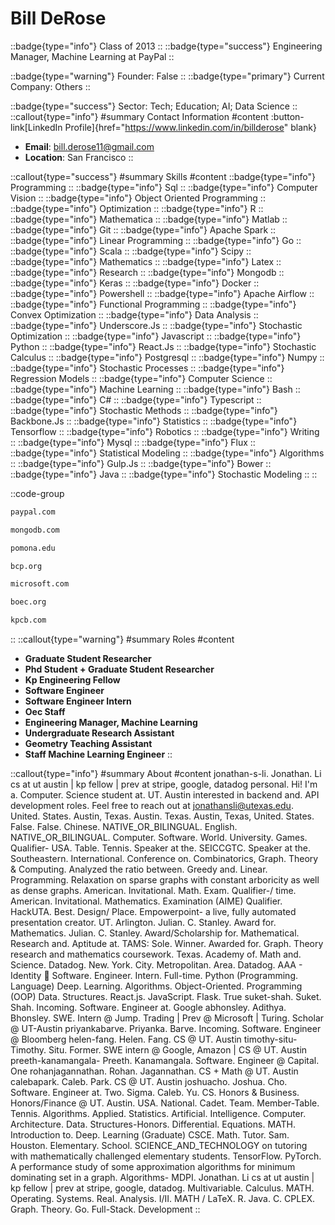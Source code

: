 # Bill DeRose
::badge{type="info"}
Class of 2013
::
::badge{type="success"}
Engineering Manager, Machine Learning at PayPal
::

::badge{type="warning"}
Founder: False
::
::badge{type="primary"}
Current Company: Others
::

::badge{type="success"}
Sector: Tech; Education; AI; Data Science
::
::callout{type="info"}
#summary
Contact Information
#content
:button-link[LinkedIn Profile]{href="https://www.linkedin.com/in/billderose" blank}
- **Email**: bill.derose11@gmail.com
- **Location**: San Francisco
::

::callout{type="success"}
#summary
Skills
#content
::badge{type="info"}
Programming
::
::badge{type="info"}
Sql
::
::badge{type="info"}
Computer Vision
::
::badge{type="info"}
Object Oriented Programming
::
::badge{type="info"}
Optimization
::
::badge{type="info"}
R
::
::badge{type="info"}
Mathematica
::
::badge{type="info"}
Matlab
::
::badge{type="info"}
Git
::
::badge{type="info"}
Apache Spark
::
::badge{type="info"}
Linear Programming
::
::badge{type="info"}
Go
::
::badge{type="info"}
Scala
::
::badge{type="info"}
Scipy
::
::badge{type="info"}
Mathematics
::
::badge{type="info"}
Latex
::
::badge{type="info"}
Research
::
::badge{type="info"}
Mongodb
::
::badge{type="info"}
Keras
::
::badge{type="info"}
Docker
::
::badge{type="info"}
Powershell
::
::badge{type="info"}
Apache Airflow
::
::badge{type="info"}
Functional Programming
::
::badge{type="info"}
Convex Optimization
::
::badge{type="info"}
Data Analysis
::
::badge{type="info"}
Underscore.Js
::
::badge{type="info"}
Stochastic Optimization
::
::badge{type="info"}
Javascript
::
::badge{type="info"}
Python
::
::badge{type="info"}
React.Js
::
::badge{type="info"}
Stochastic Calculus
::
::badge{type="info"}
Postgresql
::
::badge{type="info"}
Numpy
::
::badge{type="info"}
Stochastic Processes
::
::badge{type="info"}
Regression Models
::
::badge{type="info"}
Computer Science
::
::badge{type="info"}
Machine Learning
::
::badge{type="info"}
Bash
::
::badge{type="info"}
C#
::
::badge{type="info"}
Typescript
::
::badge{type="info"}
Stochastic Methods
::
::badge{type="info"}
Backbone.Js
::
::badge{type="info"}
Statistics
::
::badge{type="info"}
Tensorflow
::
::badge{type="info"}
Robotics
::
::badge{type="info"}
Writing
::
::badge{type="info"}
Mysql
::
::badge{type="info"}
Flux
::
::badge{type="info"}
Statistical Modeling
::
::badge{type="info"}
Algorithms
::
::badge{type="info"}
Gulp.Js
::
::badge{type="info"}
Bower
::
::badge{type="info"}
Java
::
::badge{type="info"}
Stochastic Modeling
::
::

::code-group
```bash [PayPal]
paypal.com
```
```bash [MongoDB]
mongodb.com
```
```bash [Pomona College]
pomona.edu
```
```bash [Bellarmine College Preparatory]
bcp.org
```
```bash [Microsoft]
microsoft.com
```
```bash [Breckenridge Outdoor Education Center]
boec.org
```
```bash [Kleiner Perkins Caufield & Byers]
kpcb.com
```
::
::callout{type="warning"}
#summary
Roles
#content
- **Graduate Student Researcher**
- **Phd Student + Graduate Student Researcher**
- **Kp Engineering Fellow**
- **Software Engineer**
- **Software Engineer Intern**
- **Oec Staff**
- **Engineering Manager, Machine Learning**
- **Undergraduate Research Assistant**
- **Geometry Teaching Assistant**
- **Staff Machine Learning Engineer**
::

::callout{type="info"}
#summary
About
#content
jonathan-s-li. Jonathan. Li cs at ut austin | kp fellow | prev at stripe, google, datadog personal. Hi! I'm a. Computer. Science student at. UT. Austin interested in backend and. API development roles. Feel free to reach out at jonathansli@utexas.edu. United. States. Austin, Texas. Austin. Texas. Austin, Texas, United. States. False. False. Chinese. NATIVE_OR_BILINGUAL. English. NATIVE_OR_BILINGUAL. Computer. Software. World. University. Games. Qualifier- USA. Table. Tennis. Speaker at the. SEICCGTC. Speaker at the. Southeastern. International. Conference on. Combinatorics, Graph. Theory & Computing. Analyzed the ratio between. Greedy and. Linear. Programming. Relaxation on sparse graphs with constant arboricity as well as dense graphs. American. Invitational. Math. Exam. Qualifier-/ time. American. Invitational. Mathematics. Examination (AIME) Qualifier. HackUTA. Best. Design/ Place. Empowerpoint- a live, fully automated presentation creator. UT. Arlington. Julian. C. Stanley. Award for. Mathematics. Julian. C. Stanley. Award/Scholarship for. Mathematical. Research and. Aptitude at. TAMS: Sole. Winner. Awarded for. Graph. Theory research and mathematics coursework. Texas. Academy of. Math and. Science. Datadog. New. York. City. Metropolitan. Area. Datadog. AAA - Identity 🐶 Software. Engineer. Intern. Full-time. Python (Programming. Language) Deep. Learning. Algorithms. Object-Oriented. Programming (OOP) Data. Structures. React.js. JavaScript. Flask. True suket-shah. Suket. Shah. Incoming. Software. Engineer at. Google abhonsley. Adithya. Bhonsley. SWE. Intern @ Jump. Trading | Prev @ Microsoft | Turing. Scholar @ UT-Austin priyankabarve. Priyanka. Barve. Incoming. Software. Engineer @ Bloomberg helen-fang. Helen. Fang. CS @ UT. Austin timothy-situ- Timothy. Situ. Former. SWE intern @ Google, Amazon | CS @ UT. Austin preeth-kanamangala- Preeth. Kanamangala. Software. Engineer @ Capital. One rohanjagannathan. Rohan. Jagannathan. CS + Math @ UT. Austin calebapark. Caleb. Park. CS @ UT. Austin joshuacho. Joshua. Cho. Software. Engineer at. Two. Sigma. Caleb. Yu. CS. Honors & Business. Honors/Finance @ UT. Austin. USA. National. Cadet. Team. Member-Table. Tennis. Algorithms. Applied. Statistics. Artificial. Intelligence. Computer. Architecture. Data. Structures-Honors. Differential. Equations. MATH. Introduction to. Deep. Learning (Graduate) CSCE. Math. Tutor. Sam. Houston. Elementary. School. SCIENCE_AND_TECHNOLOGY on tutoring with mathematically challenged elementary students. TensorFlow. PyTorch. A performance study of some approximation algorithms for minimum dominating set in a graph. Algorithms- MDPI. Jonathan. Li cs at ut austin | kp fellow | prev at stripe, google, datadog. Multivariable. Calculus. MATH. Operating. Systems. ReaI. Analysis. I/II. MATH / LaTeX. R. Java. C. CPLEX. Graph. Theory. Go. Full-Stack. Development
::
